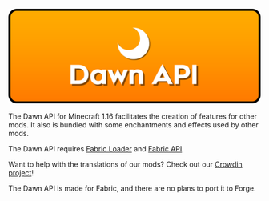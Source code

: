 ![](https://raw.githubusercontent.com/DawnTeamMC/DawnTeamMC/master/dawn_api/header.png)

The Dawn API for Minecraft 1.16 facilitates the creation of features for other mods. It also is bundled with some enchantments and effects used by other mods.

The Dawn API requires [Fabric Loader](https://fabricmc.net/use/) and [Fabric API](https://www.curseforge.com/minecraft/mc-mods/fabric-api)

Want to help with the translations of our mods? Check out our [Crowdin project](https://crowdin.com/project/dawnteam)!

The Dawn API is made for Fabric, and there are no plans to port it to Forge.